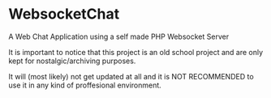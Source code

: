 # WebsocketChat
A Web Chat Application using a self made PHP Websocket Server


It is important to notice that this project is an old school project and are only kept for nostalgic/archiving purposes. 

It will (most likely) not get updated at all and it is NOT RECOMMENDED to use it in any kind of proffesional environment.
